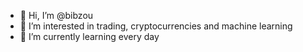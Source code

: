 - 👋 Hi, I’m @bibzou
- 👀 I’m interested in trading, cryptocurrencies and machine learning
- 🌱 I’m currently learning every day
